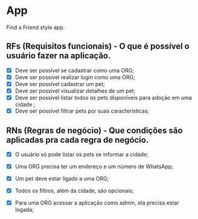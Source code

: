 # App

Find a Friend style app.

## RFs (Requisitos funcionais) - O que é possível o usuário fazer na aplicação.

- [x] Deve ser possível se cadastrar como uma ORG;
- [x] Deve ser possível realizar login como uma ORG;
- [x] Deve ser possível cadastrar um pet;
- [x] Deve ser possível visualizar detalhes de um pet;
- [x] Deve ser possível listar todos os pets disponíveis para adoção em uma cidade ;
- [x] Deve ser possível filtrar pets por suas características;

## RNs (Regras de negócio) - Que condições são aplicadas pra cada regra de negócio.

- [x] O usuário só pode listar os pets se informar a cidade;
- [x] Uma ORG precisa ter um endereço e um número de WhatsApp;
- [x] Um pet deve estar ligado a uma ORG;
- [x] Todos os filtros, além da cidade, são opcionais;
- [x] Para uma ORG acessar a aplicação como admin, ela precisa estar logada;


